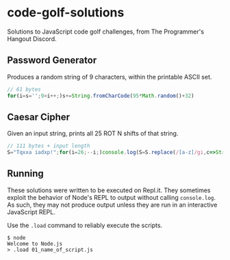 # code-golf-solutions

Solutions to JavaScript code golf challenges, from The Programmer's Hangout Discord.

## Password Generator

Produces a random string of 9 characters, within the printable ASCII set.

```js
// 61 bytes
for(i=s='';9>i++;)s+=String.fromCharCode(95*Math.random()+32)
```

## Caesar Cipher

Given an input string, prints all 25 ROT N shifts of that string.

```js
// 111 bytes + input length
S="Tqxxa iadxp!";for(i=26;--i;)console.log(S=S.replace(/[a-z]/gi,c=>String.fromCharCode(c.charCodeAt()-1+26*/a/i.test(c))))
```

## Running

These solutions were written to be executed on Repl.it. They sometimes exploit the behavior of Node's REPL to output without calling `console.log`.  As such, they may not produce output unless they are run in an interactive JavaScript REPL.

Use the `.load` command to reliably execute the scripts.

```
$ node
Welcome to Node.js
> .load 01_name_of_script.js
```
